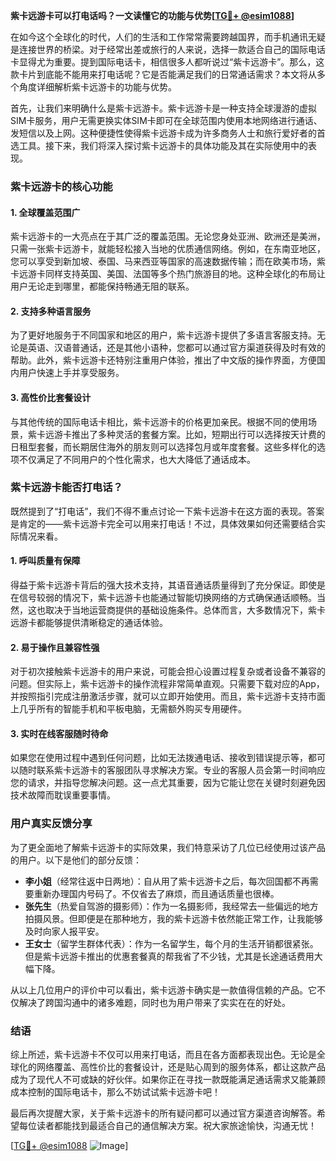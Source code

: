 **紫卡远游卡可以打电话吗？一文读懂它的功能与优势[[TG💪+ @esim1088](https://t.me/s/esim1088)]**

在如今这个全球化的时代，人们的生活和工作常常需要跨越国界，而手机通讯无疑是连接世界的桥梁。对于经常出差或旅行的人来说，选择一款适合自己的国际电话卡显得尤为重要。提到国际电话卡，相信很多人都听说过“紫卡远游卡”。那么，这款卡片到底能不能用来打电话呢？它是否能满足我们的日常通话需求？本文将从多个角度详细解析紫卡远游卡的功能与优势。

首先，让我们来明确什么是紫卡远游卡。紫卡远游卡是一种支持全球漫游的虚拟SIM卡服务，用户无需更换实体SIM卡即可在全球范围内使用本地网络进行通话、发短信以及上网。这种便捷性使得紫卡远游卡成为许多商务人士和旅行爱好者的首选工具。接下来，我们将深入探讨紫卡远游卡的具体功能及其在实际使用中的表现。

### 紫卡远游卡的核心功能

#### 1. 全球覆盖范围广
紫卡远游卡的一大亮点在于其广泛的覆盖范围。无论您身处亚洲、欧洲还是美洲，只需一张紫卡远游卡，就能轻松接入当地的优质通信网络。例如，在东南亚地区，您可以享受到新加坡、泰国、马来西亚等国家的高速数据传输；而在欧美市场，紫卡远游卡同样支持英国、美国、法国等多个热门旅游目的地。这种全球化的布局让用户无论走到哪里，都能保持畅通无阻的联系。

#### 2. 支持多种语言服务
为了更好地服务于不同国家和地区的用户，紫卡远游卡提供了多语言客服支持。无论是英语、汉语普通话，还是其他小语种，您都可以通过官方渠道获得及时有效的帮助。此外，紫卡远游卡还特别注重用户体验，推出了中文版的操作界面，方便国内用户快速上手并享受服务。

#### 3. 高性价比套餐设计
与其他传统的国际电话卡相比，紫卡远游卡的价格更加亲民。根据不同的使用场景，紫卡远游卡推出了多种灵活的套餐方案。比如，短期出行可以选择按天计费的日租型套餐，而长期居住海外的朋友则可以选择包月或年度套餐。这些多样化的选项不仅满足了不同用户的个性化需求，也大大降低了通话成本。

### 紫卡远游卡能否打电话？

既然提到了“打电话”，我们不得不重点讨论一下紫卡远游卡在这方面的表现。答案是肯定的——紫卡远游卡完全可以用来打电话！不过，具体效果如何还需要结合实际情况来看。

#### 1. 呼叫质量有保障
得益于紫卡远游卡背后的强大技术支持，其语音通话质量得到了充分保证。即使是在信号较弱的情况下，紫卡远游卡也能通过智能切换网络的方式确保通话顺畅。当然，这也取决于当地运营商提供的基础设施条件。总体而言，大多数情况下，紫卡远游卡都能够提供清晰稳定的通话体验。

#### 2. 易于操作且兼容性强
对于初次接触紫卡远游卡的用户来说，可能会担心设置过程复杂或者设备不兼容的问题。但实际上，紫卡远游卡的操作流程非常简单直观。只需要下载对应的App，并按照指引完成注册激活步骤，就可以立即开始使用。而且，紫卡远游卡支持市面上几乎所有的智能手机和平板电脑，无需额外购买专用硬件。

#### 3. 实时在线客服随时待命
如果您在使用过程中遇到任何问题，比如无法拨通电话、接收到错误提示等，都可以随时联系紫卡远游卡的客服团队寻求解决方案。专业的客服人员会第一时间响应您的请求，并指导您解决问题。这一点尤其重要，因为它能让您在关键时刻避免因技术故障而耽误重要事情。

### 用户真实反馈分享

为了更全面地了解紫卡远游卡的实际效果，我们特意采访了几位已经使用过该产品的用户。以下是他们的部分反馈：

- **李小姐**（经常往返中日两地）：自从用了紫卡远游卡之后，每次回国都不再需要重新办理国内号码了。不仅省去了麻烦，而且通话质量也很棒。
- **张先生**（热爱自驾游的摄影师）：作为一名摄影师，我经常去一些偏远的地方拍摄风景。但即便是在那种地方，我的紫卡远游卡依然能正常工作，让我能够及时向家人报平安。
- **王女士**（留学生群体代表）：作为一名留学生，每个月的生活开销都很紧张。但是紫卡远游卡推出的优惠套餐真的帮我省了不少钱，尤其是长途通话费用大幅下降。

从以上几位用户的评价中可以看出，紫卡远游卡确实是一款值得信赖的产品。它不仅解决了跨国沟通中的诸多难题，同时也为用户带来了实实在在的好处。

### 结语

综上所述，紫卡远游卡不仅可以用来打电话，而且在各方面都表现出色。无论是全球化的网络覆盖、高性价比的套餐设计，还是贴心周到的服务体系，都让这款产品成为了现代人不可或缺的好伙伴。如果你正在寻找一款既能满足通话需求又能兼顾成本控制的国际电话卡，那么不妨试试紫卡远游卡吧！

最后再次提醒大家，关于紫卡远游卡的所有疑问都可以通过官方渠道咨询解答。希望每位读者都能找到最适合自己的通信解决方案。祝大家旅途愉快，沟通无忧！

[[TG💪+ @esim1088](https://t.me/s/esim1088) ![Image](https://i.postimg.cc/4NQfJmqS/Snipaste-2025-05-13-00-14-12.png)]